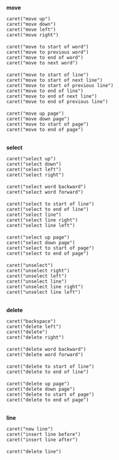 **move** 

`caret("move up")`  
`caret("move down")`  
`caret("move left")`  
`caret("move right")`  
&nbsp;  
`caret("move to start of word")`  
`caret("move to previous word")`  
`caret("move to end of word")`  
`caret("move to next word")`  
&nbsp;  
`caret("move to start of line")`  
`caret("move to start of next line")`  
`caret("move to start of previous line")`  
`caret("move to end of line")`  
`caret("move to end of next line")`  
`caret("move to end of previous line")`  
&nbsp;  
`caret("move up page")`  
`caret("move down page")`  
`caret("move to start of page")`  
`caret("move to end of page")`  
&nbsp;

**select**  

`caret("select up")`  
`caret("select down")`  
`caret("select left")`  
`caret("select right")`  
&nbsp;  
`caret("select word backward")`  
`caret("select word forward")`  
&nbsp;  
`caret("select to start of line")`  
`caret("select to end of line")`  
`caret("select line")`  
`caret("select line right")`  
`caret("select line left")`  
&nbsp;  
`caret("select up page")`  
`caret("select down page")`  
`caret("select to start of page")`  
`caret("select to end of page")`  
&nbsp;  
`caret("unselect")`  
`caret("unselect right")`  
`caret("unselect left")`  
`caret("unselect line")`  
`caret("unselect line right")`  
`caret("unselect line left")`  
&nbsp; 

**delete**  

`caret("backspace")`  
`caret("delete left")`  
`caret("delete")`  
`caret("delete right")`  
&nbsp;  
`caret("delete word backward")`  
`caret("delete word forward")`  
&nbsp;  
`caret("delete to start of line")`  
`caret("delete to end of line")`  
&nbsp;  
`caret("delete up page")`  
`caret("delete down page")`  
`caret("delete to start of page")`  
`caret("delete to end of page")`  
&nbsp;

**line**  

`caret("new line")`  
`caret("insert line before")`  
`caret("insert line after")`  
&nbsp;  
`caret("delete line")`  